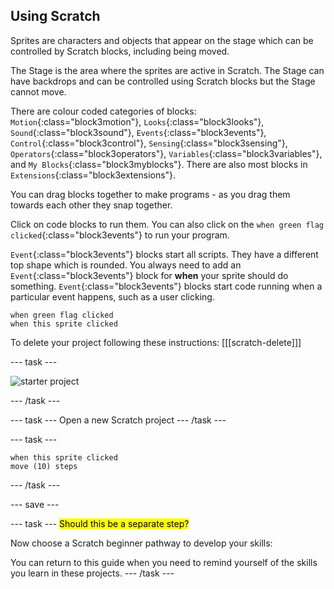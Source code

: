 ## Using Scratch

Sprites are characters and objects that appear on the stage which can be controlled by Scratch blocks, including being moved.

The Stage is the area where the sprites are active in Scratch. The Stage can have backdrops and can be controlled using Scratch blocks but the Stage cannot move.

There are colour coded categories of blocks: `Motion`{:class="block3motion"}, `Looks`{:class="block3looks"}, `Sound`{:class="block3sound"}, `Events`{:class="block3events"}, `Control`{:class="block3control"}, `Sensing`{:class="block3sensing"}, `Operators`{:class="block3operators"}, `Variables`{:class="block3variables"}, and `My Blocks`{:class="block3myblocks"}. There are also most blocks in `Extensions`{:class="block3extensions"}.

You can drag blocks together to make programs - as you drag them towards each other they snap together.

Click on code blocks to run them. You can also click on the `when green flag clicked`{:class="block3events"} to run your program.

`Event`{:class="block3events"} blocks start all scripts. They have a different top shape which is rounded. You always need to add an `Event`{:class="block3events"} block for **when** your sprite should do something. `Event`{:class="block3events"} blocks start code running when a particular event happens, such as a user clicking.

```blocks3
when green flag clicked
when this sprite clicked
```

To delete your project following these instructions:
[[[scratch-delete]]]

--- task ---
 
![starter project](images/starter_project.png)

--- /task ---

--- task ---
Open a new Scratch project
--- /task ---

--- task ---

```blocks3
when this sprite clicked
move (10) steps
```

--- /task ---

--- save ---

--- task ---
<mark>Should this be a separate step?</mark>

Now choose a Scratch beginner pathway to develop your skills:

You can return to this guide when you need to remind yourself of the skills you learn in these projects. 
--- /task ---


